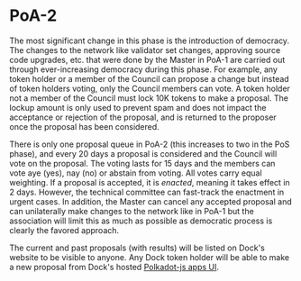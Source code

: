 # PoA-2

The most significant change in this phase is the introduction of democracy. The changes to the network like validator set changes, approving source code upgrades, etc. that were done by the Master in PoA-1 are carried out through ever-increasing democracy during this phase. For example, any token holder or a member of the Council can propose a change but instead of token holders voting, only the Council members can vote. A token holder not a member of the Council must lock 10K tokens to make a proposal. The lockup amount is only used to prevent spam and does not impact the acceptance or rejection of the proposal, and is returned to the proposer once the proposal has been considered. 

There is only one proposal queue in PoA-2 \(this increases to two in the PoS phase\), and every 20 days a proposal is considered and the Council will vote on the proposal. The voting lasts for 15 days and the members can vote aye \(yes\), nay \(no\) or abstain from voting. All votes carry equal weighting. If a proposal is accepted, it is _enacted_, meaning it takes effect in 2 days. However, the technical committee can fast-track the enactment in urgent cases. In addition, the Master can cancel any accepted proposal and can unilaterally make changes to the network like in PoA-1 but the association will limit this as much as possible as democratic process is clearly the favored approach. 

The current and past proposals \(with results\) will be listed on Dock's website to be visible to anyone. Any Dock token holder will be able to make a new proposal from Dock's hosted [Polkadot-js apps UI](https://github.com/polkadot-js/apps).

